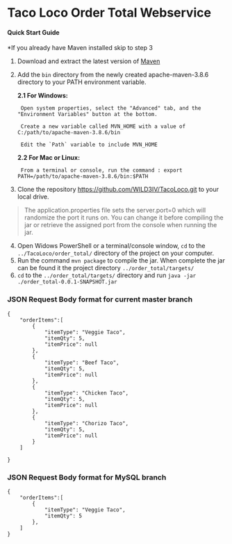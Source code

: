 # Taco Loco Order Total Webservice
#### Quick Start Guide
*If you already have Maven installed skip to step 3
1. Download and extract the latest version of [Maven](https://maven.apache.org/download.cgi)
2. Add the `bin` directory from the newly created apache-maven-3.8.6 directory to your PATH environment variable.

	**2.1 For Windows:**
  
		Open system properties, select the "Advanced" tab, and the "Environment Variables" button at the bottom. 
    
		Create a new variable called MVN_HOME with a value of C:/path/to/apache-maven-3.8.6/bin
    
		Edit the `Path` variable to include MVN_HOME
    
	**2.2 For Mac or Linux:**
  
		From a terminal or console, run the command : export PATH=/path/to/apache-maven-3.8.6/bin:$PATH
    
3. Clone the repository https://github.com/WILD3IV/TacoLoco.git to your local drive.
>The application.properties file sets the server.port=0 which will randomize the port it runs on. You can change it before compiling the jar or retrieve the assigned port from the console when running the jar.
4. Open Widows PowerShell or a terminal/console window, `cd` to the `../TacoLoco/order_total/` directory of the project on your computer.
5. Run the command `mvn package` to compile the jar. When complete the jar can be found it the project directory `../order_total/targets/`
6. `cd` to the `../order_total/targets/` directory and run `java -jar ./order_total-0.0.1-SNAPSHOT.jar`


### JSON Request Body format for current master branch
```
{
    "orderItems":[
        {
            "itemType": "Veggie Taco",
            "itemQty": 5,
            "itemPrice": null
        },
        {
            "itemType": "Beef Taco",
            "itemQty": 5,
            "itemPrice": null
        },
        {
            "itemType": "Chicken Taco",
            "itemQty": 5,
            "itemPrice": null
        },
        {
            "itemType": "Chorizo Taco",
            "itemQty": 5,
            "itemPrice": null
        }
    ]
 
}
```
### JSON Request Body format for MySQL branch
```
{
    "orderItems":[
        {
            "itemType": "Veggie Taco",
            "itemQty": 5
        },
    ]
}
```
